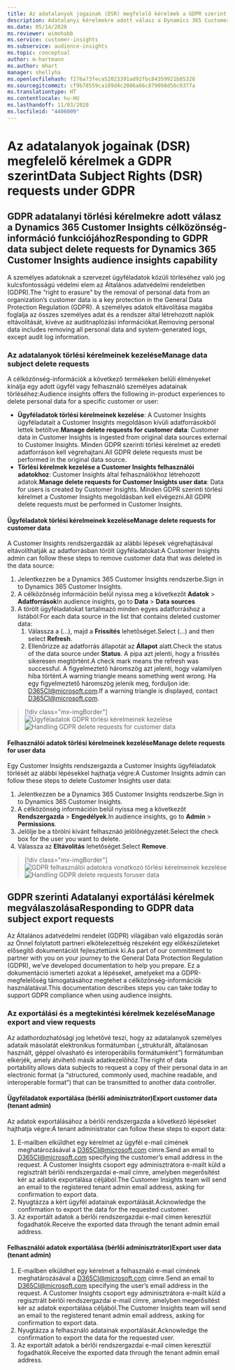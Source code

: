 ```yaml
---
title: Az adatalanyok jogainak (DSR) megfelelő kérelmek a GDPR szerint | Microsoft Docs
description: Adatalanyi kérelmekre adott válasz a Dynamics 365 Customer Insights célközönség-információ funkciójához.
ms.date: 05/14/2020
ms.reviewer: wimohabb
ms.service: customer-insights
ms.subservice: audience-insights
ms.topic: conceptual
author: m-hartmann
ms.author: mhart
manager: shellyha
ms.openlocfilehash: f276a73feca52023391ad92fbc84359921b85328
ms.sourcegitcommit: cf9b78559ca189d4c2086a66c879098d56c0377a
ms.translationtype: HT
ms.contentlocale: hu-HU
ms.lasthandoff: 11/03/2020
ms.locfileid: "4406009"
---
```

# <a name="data-subject-rights-dsr-requests-under-gdpr"></a><span data-ttu-id="94a04-103">Az adatalanyok jogainak (DSR) megfelelő kérelmek a GDPR szerint</span><span class="sxs-lookup"><span data-stu-id="94a04-103">Data Subject Rights (DSR) requests under GDPR</span></span>

## <a name="responding-to-gdpr-data-subject-delete-requests-for-dynamics-365-customer-insights-audience-insights-capability"></a><span data-ttu-id="94a04-104">GDPR adatalanyi törlési kérelmekre adott válasz a Dynamics 365 Customer Insights célközönség-információ funkciójához</span><span class="sxs-lookup"><span data-stu-id="94a04-104">Responding to GDPR data subject delete requests for Dynamics 365 Customer Insights audience insights capability</span></span>

<span data-ttu-id="94a04-105">A személyes adatoknak a szervezet ügyféladatok közüli törléséhez való jog kulcsfontosságú védelmi elem az Általános adatvédelmi rendeletben (GDPR).</span><span class="sxs-lookup"><span data-stu-id="94a04-105">The “right to erasure” by the removal of personal data from an organization’s customer data is a key protection in the General Data Protection Regulation (GDPR).</span></span> <span data-ttu-id="94a04-106">A személyes adatok eltávolítása magába foglalja az összes személyes adat és a rendszer által létrehozott naplók eltávolítását, kivéve az auditnaplózási információkat.</span><span class="sxs-lookup"><span data-stu-id="94a04-106">Removing personal data includes removing all personal data and system-generated logs, except audit log information.</span></span>

### <a name="manage-data-subject-delete-requests"></a><span data-ttu-id="94a04-107">Az adatalanyok törlési kérelmeinek kezelése</span><span class="sxs-lookup"><span data-stu-id="94a04-107">Manage data subject delete requests</span></span>

<span data-ttu-id="94a04-108">A célközönség-információk a következő termékeken belüli élményeket kínálja egy adott ügyfél vagy felhasználó személyes adatainak törléséhez:</span><span class="sxs-lookup"><span data-stu-id="94a04-108">Audience insights offers the following in-product experiences to delete personal data for a specific customer or user:</span></span>

- <span data-ttu-id="94a04-109">**Ügyféladatok törlési kérelmeinek kezelése**: A Customer Insights ügyféladatait a Customer Insights megoldáson kívüli adatforrásokból lettek betöltve.</span><span class="sxs-lookup"><span data-stu-id="94a04-109">**Manage delete requests for customer data**: Customer data in Customer Insights is ingested from original data sources external to Customer Insights.</span></span> <span data-ttu-id="94a04-110">Minden GDPR szerinti törlési kérelmet az eredeti adatforráson kell végrehajtani.</span><span class="sxs-lookup"><span data-stu-id="94a04-110">All GDPR delete requests must be performed in the original data source.</span></span>
- <span data-ttu-id="94a04-111">**Törlési kérelmek kezelése a Customer Insights felhasználói adatokhoz**: Customer Insights által felhasználókhoz létrehozott adatok.</span><span class="sxs-lookup"><span data-stu-id="94a04-111">**Manage delete requests for Customer Insights user data**: Data for users is created by Customer Insights.</span></span> <span data-ttu-id="94a04-112">Minden GDPR szerinti törlési kérelmet a Customer Insights megoldásban kell elvégezni.</span><span class="sxs-lookup"><span data-stu-id="94a04-112">All GDPR delete requests must be performed in Customer Insights.</span></span>

#### <a name="manage-delete-requests-for-customer-data"></a><span data-ttu-id="94a04-113">Ügyféladatok törlési kérelmeinek kezelése</span><span class="sxs-lookup"><span data-stu-id="94a04-113">Manage delete requests for customer data</span></span>

<span data-ttu-id="94a04-114">A Customer Insights rendszergazdák az alábbi lépések végrehajtásával eltávolíthatják az adatforrásban törölt ügyféladatokat:</span><span class="sxs-lookup"><span data-stu-id="94a04-114">A Customer Insights admin can follow these steps to remove customer data that was deleted in the data source:</span></span>

1. <span data-ttu-id="94a04-115">Jelentkezzen be a Dynamics 365 Customer Insights rendszerbe.</span><span class="sxs-lookup"><span data-stu-id="94a04-115">Sign in to Dynamics 365 Customer Insights.</span></span>
2. <span data-ttu-id="94a04-116">A célközönség információin belül nyissa meg a következőt **Adatok** > **Adatforrások**</span><span class="sxs-lookup"><span data-stu-id="94a04-116">In audience insights, go to **Data** > **Data sources**</span></span>
3. <span data-ttu-id="94a04-117">A törölt ügyféladatokat tartalmazó minden egyes adatforráshoz a listából:</span><span class="sxs-lookup"><span data-stu-id="94a04-117">For each data source in the list that contains deleted customer data:</span></span>
   1. <span data-ttu-id="94a04-118">Válassza a (...), majd a **Frissítés** lehetőséget.</span><span class="sxs-lookup"><span data-stu-id="94a04-118">Select (...) and then select **Refresh**.</span></span>
   2. <span data-ttu-id="94a04-119">Ellenőrizze az adatforrás állapotát az **Állapot** alatt.</span><span class="sxs-lookup"><span data-stu-id="94a04-119">Check the status of the data source under **Status**.</span></span> <span data-ttu-id="94a04-120">A pipa azt jelenti, hogy a frissítés sikeresen megtörtént.</span><span class="sxs-lookup"><span data-stu-id="94a04-120">A check mark means the refresh was successful.</span></span> <span data-ttu-id="94a04-121">A figyelmeztető háromszög azt jelenti, hogy valamilyen hiba történt.</span><span class="sxs-lookup"><span data-stu-id="94a04-121">A warning triangle means something went wrong.</span></span> <span data-ttu-id="94a04-122">Ha egy figyelmeztető háromszög jelenik meg, forduljon ide: D365CI@microsoft.com.</span><span class="sxs-lookup"><span data-stu-id="94a04-122">If a warning triangle is displayed, contact D365CI@microsoft.com.</span></span>

> [!div class="mx-imgBorder"]
> <span data-ttu-id="94a04-123">![Ügyféladatok GDPR törlési kérelmeinek kezelése](media/gdpr-data-sources.png "Ügyféladatok GDPR törlési kérelmeinek kezelése")</span><span class="sxs-lookup"><span data-stu-id="94a04-123">![Handling GDPR delete requests for customer data](media/gdpr-data-sources.png "Handling GDPR delete requests for customer data")</span></span>

#### <a name="manage-delete-requests-for-user-data"></a><span data-ttu-id="94a04-124">Felhasználói adatok törlési kérelmeinek kezelése</span><span class="sxs-lookup"><span data-stu-id="94a04-124">Manage delete requests for user data</span></span>

<span data-ttu-id="94a04-125">Egy Customer Insights rendszergazda a Customer Insights ügyféladatok törlését az alábbi lépésekkel hajthatja végre:</span><span class="sxs-lookup"><span data-stu-id="94a04-125">A Customer Insights admin can follow these steps to delete Customer Insights user data:</span></span>

1. <span data-ttu-id="94a04-126">Jelentkezzen be a Dynamics 365 Customer Insights rendszerbe.</span><span class="sxs-lookup"><span data-stu-id="94a04-126">Sign in to Dynamics 365 Customer Insights.</span></span>
2. <span data-ttu-id="94a04-127">A célközönség információin belül nyissa meg a következőt **Rendszergazda** > **Engedélyek**.</span><span class="sxs-lookup"><span data-stu-id="94a04-127">In audience insights, go to **Admin** > **Permissions**.</span></span>
3. <span data-ttu-id="94a04-128">Jelölje be a törölni kívánt felhasznáó jelölőnégyzetét.</span><span class="sxs-lookup"><span data-stu-id="94a04-128">Select the check box for the user you want to delete.</span></span>
4. <span data-ttu-id="94a04-129">Válassza az **Eltávolítás** lehetőséget.</span><span class="sxs-lookup"><span data-stu-id="94a04-129">Select **Remove**.</span></span>

> [!div class="mx-imgBorder"]
> <span data-ttu-id="94a04-130">![GDPR felhasználói adatokra vonatkozó törlési kérelmeinek kezelése](media/gdpr-permissions.png "GDPR felhasználói adatokra vonatkozó törlési kérelmeinek kezelése")</span><span class="sxs-lookup"><span data-stu-id="94a04-130">![Handling GDPR delete requests foruser data](media/gdpr-permissions.png "Handling GDPR delete requests for user data")</span></span>

## <a name="responding-to-gdpr-data-subject-export-requests"></a><span data-ttu-id="94a04-131">GDPR szerinti Adatalanyi exportálási kérelmek megválaszolása</span><span class="sxs-lookup"><span data-stu-id="94a04-131">Responding to GDPR data subject export requests</span></span>

<span data-ttu-id="94a04-132">Az Általános adatvédelmi rendelet (GDPR) világában való eligazodás során az Önnel folytatott partneri elkötelezettség részeként egy előkészületeket elősegítő dokumentációt fejlesztettünk ki.</span><span class="sxs-lookup"><span data-stu-id="94a04-132">As part of our commitment to partner with you on your journey to the General Data Protection Regulation (GDPR), we’ve developed documentation to help you prepare.</span></span> <span data-ttu-id="94a04-133">Ez a dokumentáció ismerteti azokat a lépéseket, amelyeket ma a GDPR-megfelelőség támogatásához megtehet a célközönség-információk használatával.</span><span class="sxs-lookup"><span data-stu-id="94a04-133">This documentation describes steps you can take today to support GDPR compliance when using audience insights.</span></span>

### <a name="manage-export-and-view-requests"></a><span data-ttu-id="94a04-134">Az exportálási és a megtekintési kérelmek kezelése</span><span class="sxs-lookup"><span data-stu-id="94a04-134">Manage export and view requests</span></span>

<span data-ttu-id="94a04-135">Az adathordozhatósági jog lehetővé teszi, hogy az adatalanyok személyes adataik másolatát elektronikus formátumban („strukturált, általánosan használt, géppel olvasható és interoperábilis formátumként”) formátumban elkérjék, amely átvihető másik adatkezelőhöz.</span><span class="sxs-lookup"><span data-stu-id="94a04-135">The right of data portability allows data subjects to request a copy of their personal data in an electronic format (a “structured, commonly used, machine readable, and interoperable format”) that can be transmitted to another data controller.</span></span>

#### <a name="export-customer-data-tenant-admin"></a><span data-ttu-id="94a04-136">Ügyféladatok exportálása (bérlői adminisztrátor)</span><span class="sxs-lookup"><span data-stu-id="94a04-136">Export customer data (tenant admin)</span></span>

<span data-ttu-id="94a04-137">Az adatok exportálásához a bérlői rendszergazda a következő lépéseket hajthatja végre:</span><span class="sxs-lookup"><span data-stu-id="94a04-137">A tenant administrator can follow these steps to export data:</span></span>

1. <span data-ttu-id="94a04-138">E-mailben elküldhet egy kérelmet az ügyfél e-mail címének meghatározásával a D365CI@microsoft.com címre.</span><span class="sxs-lookup"><span data-stu-id="94a04-138">Send an email to D365CI@microsoft.com specifying the customer’s email address in the request.</span></span> <span data-ttu-id="94a04-139">A Customer Insights csoport egy adminisztrátora e-mailt küld a regisztrált bérlői rendszergazdai e-mail címre, amelyben megerősítést kér az adatok exportálása céljából.</span><span class="sxs-lookup"><span data-stu-id="94a04-139">The Customer Insights team will send an email to the registered tenant admin email address, asking for confirmation to export data.</span></span>
2. <span data-ttu-id="94a04-140">Nyugtázza a kért ügyfél adatainak exportálását.</span><span class="sxs-lookup"><span data-stu-id="94a04-140">Acknowledge the confirmation to export the data for the requested customer.</span></span>
3. <span data-ttu-id="94a04-141">Az exportált adatok a bérlői rendszergazdai e-mail címen keresztül fogadhatók.</span><span class="sxs-lookup"><span data-stu-id="94a04-141">Receive the exported data through the tenant admin email address.</span></span>

#### <a name="export-user-data-tenant-admin"></a><span data-ttu-id="94a04-142">Felhasználói adatok exportálása (bérlői adminisztrátor)</span><span class="sxs-lookup"><span data-stu-id="94a04-142">Export user data (tenant admin)</span></span>

1. <span data-ttu-id="94a04-143">E-mailben elküldhet egy kérelmet a felhasználó e-mail címének meghatározásával a D365CI@microsoft.com címre.</span><span class="sxs-lookup"><span data-stu-id="94a04-143">Send an email to D365CI@microsoft.com specifying the user’s email address in the request.</span></span> <span data-ttu-id="94a04-144">A Customer Insights csoport egy adminisztrátora e-mailt küld a regisztrált bérlői rendszergazdai e-mail címre, amelyben megerősítést kér az adatok exportálása céljából.</span><span class="sxs-lookup"><span data-stu-id="94a04-144">The Customer Insights team will send an email to the registered tenant admin email address, asking for confirmation to export data.</span></span>
2. <span data-ttu-id="94a04-145">Nyugtázza a felhasználó adatainak exportálását.</span><span class="sxs-lookup"><span data-stu-id="94a04-145">Acknowledge the confirmation to export the data for the requested user.</span></span>
3. <span data-ttu-id="94a04-146">Az exportált adatok a bérlői rendszergazdai e-mail címen keresztül fogadhatók.</span><span class="sxs-lookup"><span data-stu-id="94a04-146">Receive the exported data through the tenant admin email address.</span></span>
